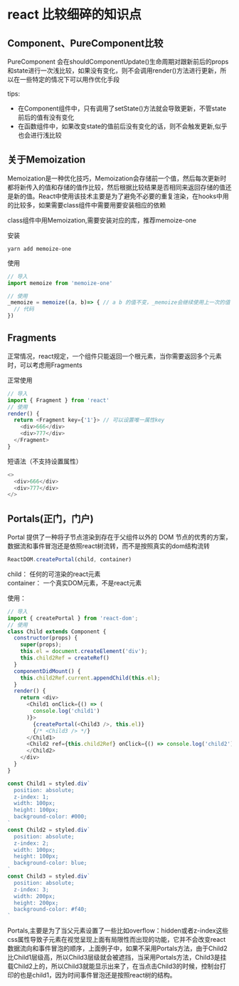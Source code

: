 # react 比较细碎的知识点

## Component、PureComponent比较

PureComponent 会在shouldComponentUpdate()生命周期对跟新前后的props和state进行一次浅比较，如果没有变化，则不会调用render()方法进行更新，所以在一些特定的情况下可以用作优化手段

tips:

* 在Component组件中，只有调用了setState()方法就会导致更新，不管state前后的值有没有变化
* 在函数组件中，如果改变state的值前后没有变化的话，则不会触发更新,似乎也会进行浅比较

## 关于Memoization

Memoization是一种优化技巧，Memoization会存储前一个值，然后每次更新时都将新传入的值和存储的值作比较，然后根据比较结果是否相同来返回存储的值还是新的值。React中使用该技术主要是为了避免不必要的重复渲染，在hooks中用的比较多，如果需要class组件中需要用要安装相应的依赖

class组件中用Memoization,需要安装对应的库，推荐memoize-one

安装

```shell
yarn add memoize-one
```

使用

```js
// 导入
import memoize from 'memoize-one'

// 使用
_memoize = memoize((a, b)=> { // a b 的值不变，_memoize会继续使用上一次的值
  // 代码
})
```

## Fragments

正常情况，react规定，一个组件只能返回一个根元素，当你需要返回多个元素时，可以考虑用Fragments

正常使用

```js
// 导入
import { Fragment } from 'react'
// 使用
render() {
  return <Fragment key={'1'}> // 可以设置唯一属性key
    <div>666</div>
    <div>777</div>
  </Fragment>
}

```

短语法（不支持设置属性）

```js
<>
  <div>666</div>
  <div>777</div>
</>
```

## Portals(正门，门户)

Portal 提供了一种将子节点渲染到存在于父组件以外的 DOM 节点的优秀的方案，数据流和事件冒泡还是依照react树流转，而不是按照真实的dom结构流转

```js
ReactDOM.createPortal(child, container)
```

child： 任何的可渲染的react元素  
container： 一个真实DOM元素，不是react元素

使用：

```js
// 导入
import { createPortal } from 'react-dom';
// 使用
class Child extends Component {
  constructor(props) {
    super(props);
    this.el = document.createElement('div');
    this.child2Ref = createRef()
  }
  componentDidMount() {
    this.child2Ref.current.appendChild(this.el);
  }
  render() {
    return <div>
      <Child1 onClick={() => (
        console.log('child1')
      )}>
        {createPortal(<Child3 />, this.el)}
        {/* <Child3 /> */}
      </Child1>
      <Child2 ref={this.child2Ref} onClick={() => console.log('child2')}>
      </Child2>
    </div>
  }
}

const Child1 = styled.div`
  position: absolute;
  z-index: 1;
  width: 100px;
  height: 100px;
  background-color: #000;
`
const Child2 = styled.div`
  position: absolute;
  z-index: 2;
  width: 100px;
  height: 100px;
  background-color: blue;
`
const Child3 = styled.div`
  position: absolute;
  z-index: 3;
  width: 200px;
  height: 200px;
  background-color: #f40;
`
```

Portals,主要是为了当父元素设置了一些比如overflow：hidden或者z-index这些css属性导致子元素在视觉呈现上面有局限性而出现的功能，它并不会改变react数据流向和事件冒泡的顺序，上面例子中，如果不采用Portals方法，由于Child2比Child1层级高，所以Child3层级就会被遮挡，当采用Portals方法，Child3是挂载Child2上的，所以Child3就能显示出来了，在当点击Child3的时候，控制台打印的也是child1，因为时间事件冒泡还是按照react树的结构。
